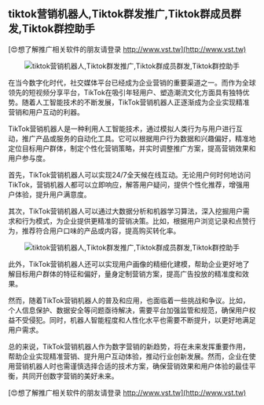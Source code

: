 ## **tiktok营销机器人,Tiktok群发推广,Tiktok群成员群发,Tiktok群控助手**

[😍想了解推广相关软件的朋友请登录 http://www.vst.tw](http://www.vst.tw)

 <center><img src="https://vst.tw/MP4/tuiguang/png/1.png" alt="tiktok营销机器人,Tiktok群发推广,Tiktok群成员群发,Tiktok群控助手"></center>

在当今数字化时代，社交媒体平台已经成为企业营销的重要渠道之一。而作为全球领先的短视频分享平台，TikTok在吸引年轻用户、塑造潮流文化方面具有独特优势。随着人工智能技术的不断发展，TikTok营销机器人正逐渐成为企业实现精准营销和用户互动的利器。

TikTok营销机器人是一种利用人工智能技术，通过模拟人类行为与用户进行互动，推广产品或服务的自动化工具。它可以根据用户行为数据和兴趣偏好，精准地定位目标用户群体，制定个性化营销策略，并实时调整推广方案，提高营销效果和用户参与度。

首先，TikTok营销机器人可以实现24/7全天候在线互动。无论用户何时何地访问TikTok，营销机器人都可以立即响应，解答用户疑问，提供个性化推荐，增强用户体验，提升用户满意度。

其次，TikTok营销机器人可以通过大数据分析和机器学习算法，深入挖掘用户需求和行为模式，为企业提供更精准的营销决策。比如，根据用户浏览记录和点赞行为，推荐符合用户口味的产品或内容，提高购买转化率。

 <center><img src="https://vst.tw/MP4/tuiguang/png/7.png" alt="tiktok营销机器人,Tiktok群发推广,Tiktok群成员群发,Tiktok群控助手"></center>

此外，TikTok营销机器人还可以实现用户画像的精细化建模，帮助企业更好地了解目标用户群体的特征和偏好，量身定制营销方案，提高广告投放的精准度和效果。

然而，随着TikTok营销机器人的普及和应用，也面临着一些挑战和争议。比如，个人信息保护、数据安全等问题亟待解决，需要平台加强监管和规范，确保用户权益不受侵犯。同时，机器人智能程度和人性化水平也需要不断提升，以更好地满足用户需求。

总的来说，TikTok营销机器人作为数字营销的新趋势，将在未来发挥重要作用，帮助企业实现精准营销、提升用户互动体验，推动行业创新发展。然而，企业在使用营销机器人时也需谨慎选择合适的技术方案，确保营销效果和用户体验的最佳平衡，共同开创数字营销的美好未来。

[😍想了解推广相关软件的朋友请登录 http://www.vst.tw](http://www.vst.tw)



